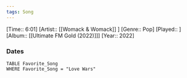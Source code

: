 ```yaml
---
tags: Song  
---
```

[Time:: 6:01]
[Artist:: [[Womack & Womack]] ]
[Genre:: Pop]
[Played:: ]
[Album:: [[Ultimate FM Gold (2022)]]]
[Year:: 2022]
### Dates
````dataview
TABLE Favorite_Song
WHERE Favorite_Song = "Love Wars"
````